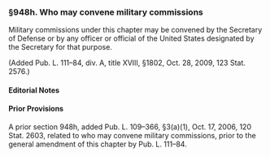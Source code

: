 ### §948h. Who may convene military commissions ###

Military commissions under this chapter may be convened by the Secretary of Defense or by any officer or official of the United States designated by the Secretary for that purpose.

(Added Pub. L. 111–84, div. A, title XVIII, §1802, Oct. 28, 2009, 123 Stat. 2576.)

#### **Editorial Notes** ####

#### Prior Provisions ####

A prior section 948h, added Pub. L. 109–366, §3(a)(1), Oct. 17, 2006, 120 Stat. 2603, related to who may convene military commissions, prior to the general amendment of this chapter by Pub. L. 111–84.